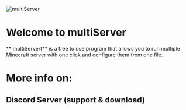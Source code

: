 ![multiServer](.github/1.png)

# Welcome to multiServer
** multiServert**  is a free to use program that allows you to run multiple Minecraft server with one click and configure them from one file.
# More info on:
## Discord Server (support & download)
